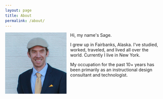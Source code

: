 ```yaml
---
layout: page
title: About
permalink: /about/
---
```



<img src="/SageSuit200x200.png" title="Sage" alt="Photo of Sage" align="left" style="padding-right: 12px; padding-bottom: 12px; float: left;" />

<div style="overflow: hidden;">
Hi, my name's Sage.

<p>I grew up in Fairbanks, Alaska. I've studied, worked, traveled, and lived all over the world. Currently I live in New York.

<p>My occupation for the past 10+ years has been primarily as an instructional design consultant and technologist. 

